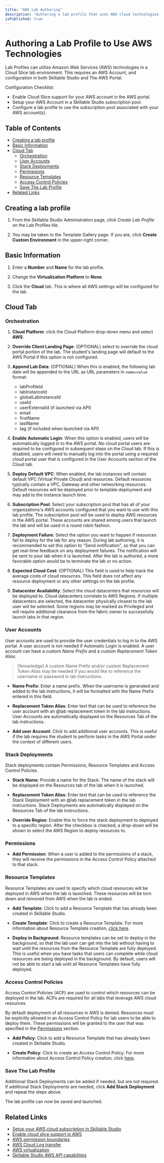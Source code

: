 ```yaml
---
title: "AWS Lab Authoring"
description: "Authoring a lab profile that uses AWS cloud technologies."
isPublished: true
---
```


# Authoring a Lab Profile to Use AWS Technologies

Lab Profiles can utilize Amazon Web Services (AWS) technologies in a Cloud Slice lab environment. This requires an AWS Account, and configuration in both Skillable Studio and The AWS Portal. 

Configuration Checklist: 

- Enable Cloud Slice support for your AWS account in the AWS portal.  
- Setup your AWS Account in a Skillable Studio subscription pool.
- Configure a lab profile to use the subscription pool associated with your AWS account(s).

## Table of Contents

- [Creating a lab profile](#creating-a-lab-profile)
- [Basic Information](#basic-information)
- [Cloud Tab](#cloud-tab)
    - [Orchestration](#orchestration)
  - [User Accounts](#user-accounts)
  - [Stack Deployments](#stack-deployments)
  - [Permissions](#permissions)
  - [Resource Templates](#resource-templates)
  - [Access Control Policies](#access-control-policies)
  - [Save The Lab Profile](#save-the-lab-profile)
- [Related Links](#related-links)

## Creating a lab profile 

1. From the Skillable Studio Administration page, click _Create Lab Profile_ on the Lab Profiles tile. 

1. You may be taken to the Template Gallery page. If you are, click **Create Custom Environment** in the upper-right corner. 

## Basic Information 

1. Enter a **Number** and **Name** for the lab profile.

1. Change the **Virtualization Platform** to **None**.

1. Click the **Cloud** tab. This is where all AWS settings will be configured for the lab. 

## Cloud Tab 

### Orchestration 

1. **Cloud Platform**: click the Cloud Platform drop-down menu and select **AWS**. 

1. **Override Client Landing Page**: (OPTIONAL) select to override the cloud portal portion of the lab. The student's landing page will default to the AWS Portal if this option is not configured. 

1. **Append Lab Data**: (OPTIONAL) When this is enabled, the following lab date will be appended to the URL as URL parameters in `name=value` format:
    - labProfileId
    - labInstanceId
    - globalLabInstanceId
    - useId
    - userExternalId (if launched via API)
    - email
    - firstName
    - lastName
    - tag (if included when launched via API)

1. **Enable Automatic Login**: When this option is enabled, users will be automatically logged in to the AWS portal. No cloud portal users are required to be configured in subsequent steps on the Cloud tab. If this is disabled, users will need to manually log into the portal using a required cloud portal user that is configured in the User Accounts section of the Cloud tab. 

1. **Deploy Default VPC**: When enabled, the lab instances will contain default VPC (Virtual Private Cloud) and resources. Default resources typically contain a VPC, Gateway and other networking resources. Default resources will be deployed prior to template deployment and may add to the instance launch time. 

1. **Subscription Pool**: Select your subscription pool that has all of your organizations's AWS accounts configured that you want to use with this lab profile. The subscription pool will be used to deploy AWS resources in the AWS portal. These accounts are shared among users that launch the lab and will be used in a round robin fashion. 

1. **Deployment Failure**: Select the option you want to happen if resources fail to deploy for the lab for any reason. During lab authoring, it is recommended to set this option to "Send notification", so that you can get real-time feedback on any deployment failures. The notification will be sent to your lab when it is launched. After the lab is authored, a more favorable option would be to terminate the lab or no action. 

1. **Expected Cloud Cost**: (OPTIONAL) This field is used to help track the average costs of cloud resources. This field does not affect any resource deployment or any other settings on the lab profile. 

1. **Datacenter Availability**: Select the cloud datacenters that resources will be deployed to. Cloud datacenters correlate to AWS Regions. If multiple datacenters are selected, the datacenter physically closest to the lab user will be selected. Some regions may be marked as Privileged and will require additional clearance from the fabric owner to successfully launch labs in that region. 

### User Accounts

User accounts are used to provide the user credentials to log in to the AWS portal. A user account is not needed if Automatic Login is enabled. A user account can have a custom _Name Prefix_ and a custom _Replacement Token Alias_. 

>[!knowledge] A custom Name Prefix and/or custom Replacement Token Alias may be needed if you would like to reference the username or password in lab instructions. 

- **Name Prefix**: Enter a name prefix. When the username is generated and added to the lab instructions, it will be formatted with the Name Prefix entered in this field. 

- **Replacement Token Alias**: Enter text that can be used to reference the user account with an @lab replacement token in the lab instructions. User Accounts are automatically displayed on the Resources Tab of the lab instructions. 

- **Add user Account**: Click to add additional user accounts. This is useful if the lab requires the student to perform tasks in the AWS Portal under the context of different users. 

### Stack Deployments

Stack deployments contain Permissions, Resource Templates and Access Control Policies. 

- **Stack Name**: Provide a name for the Stack. The name of the stack will be displayed on the Resources tab of the lab when it is launched. 

- **Replacement Token Alias**: Enter text that can be used to reference the Stack Deployment with an @lab replacement token in the lab instructions. Stack Deployments are automatically displayed on the Resources Tab of the lab instructions. 

- **Override Region**: Enable this to force the stack deployment to deployed to a specific region. After the checkbox is checked, a drop-down will be shown to select the AWS Region to deploy resources to. 

### Permissions 

- **Add Permission**: When a user is added to the permissions of a stack, they will receive the permissions in the Access Control Policy attached to that stack.

### Resource Templates

Resource Templates are used to specify which cloud resources will be deployed in AWS when the lab is launched. These resources will be torn down and removed from AWS when the lab is ended. 

- **Add Template**: Click to add a Resource Template that has already been created in Skillable Studio. 

- **Create Template**: Click to create a Resource Template. For more information about Resource Template creation, [click here](create-a-resource-template-and-configure-it-into-a-resource-group.md). 

- **Deploy in Background**: Resource templates can be set to deploy in the background, so that the lab user can get into the lab without having to wait until the resources from the Resource Template are fully deployed. This is useful when you have tasks that users can complete while cloud resources are being deployed in the background. By default, users will not be able to start a lab until all Resource Templates have fully deployed. 

### Access Control Policies

Access Control Policies (ACP) are used to control which resources can be deployed in the lab. ACPs are required for all labs that leverage AWS cloud resources. 

By default deployment of all resources in AWS is denied. Resources must be explicitly allowed in an Access Control Policy for lab users to be able to deploy them. These permissions will be granted to the user that was specified in the [Permissions](#permissions) section. 

- **Add Policy**: Click to add a Resource Template that has already been created in Skillable Studio. 

- **Create Policy**: Click to create an Access Control Policy. For more information about Access Control Policy creation, click [here](create-a-restriction-policy.md).

### Save The Lab Profile 

Additional Stack Deployments can be added if needed, but are not required. If additional Stack Deployments are needed, click **Add Stack Deployment** and repeat the steps above. 

The lab profile can now be saved and launched. 

## Related Links

- [Setup your AWS cloud subscription in Skillable Studio](../guides/cloud-slice/AWS/aws-setup-cloud-sub-pool-in-lod.md)
- [Enable cloud slice support in AWS](../guides/cloud-slice/AWS/aws-cloud-slice-setup.md)
- [AWS permission boundaries](aws-permission-boundary.md)
- [AWS Cloud Log transfer](aws-cloud-log-transfer.md)
- [AWS virtualization](aws-virtualization.md)
- [Skillable Studio AWS API capabilities](aws-capabilities.md)

